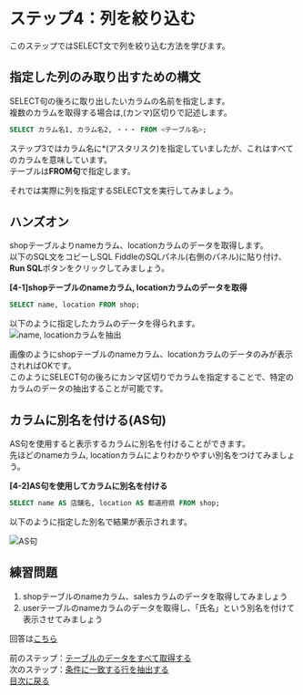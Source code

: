 # ステップ4：列を絞り込む
このステップではSELECT文で列を絞り込む方法を学びます。  

## 指定した列のみ取り出すための構文
SELECT句の後ろに取り出したいカラムの名前を指定します。  
複数のカラムを取得する場合は,(カンマ)区切りで記述します。  

```sql
SELECT カラム名1, カラム名2, ・・・ FROM <テーブル名>;
```
ステップ3ではカラム名に\*(アスタリスク)を指定していましたが、これはすべてのカラムを意味しています。  
テーブルは**FROM句**で指定します。  

それでは実際に列を指定するSELECT文を実行してみましょう。  


## ハンズオン
shopテーブルよりnameカラム、locationカラムのデータを取得します。  
以下のSQL文をコピーしSQL FiddleのSQLパネル(右側のパネル)に貼り付け、**Run SQL**ボタンをクリックしてみましょう。  

**[4-1]shopテーブルのnameカラム, locationカラムのデータを取得**  
```sql
SELECT name, location FROM shop;
```

以下のように指定したカラムのデータを得られます。  
![name, locationカラムを抽出](https://user-images.githubusercontent.com/22129880/92432340-d826be80-f1d4-11ea-8579-44297cb88a44.png)

画像のようにshopテーブルのnameカラム、locationカラムのデータのみが表示されればOKです。  
このようにSELECT句の後ろにカンマ区切りでカラムを指定することで、特定のカラムのデータの抽出することが可能です。    

## カラムに別名を付ける(AS句)
AS句を使用すると表示するカラムに別名を付けることができます。  
先ほどのnameカラム, locationカラムによりわかりやすい別名をつけてみましょう。

**[4-2]AS句を使用してカラムに別名を付ける**  
```sql
SELECT name AS 店舗名, location AS 都道府県 FROM shop;
```

以下のように指定した別名で結果が表示されます。  

![AS句](https://user-images.githubusercontent.com/22129880/92432702-ede8b380-f1d5-11ea-8ede-1db6518cf021.png)

## 練習問題
1. shopテーブルのnameカラム、salesカラムのデータを取得してみましょう  
2. userテーブルのnameカラムのデータを取得し、「氏名」という別名を付けて表示させてみましょう  

回答は[こちら](004-select-columns-answer.md)  

前のステップ：[テーブルのデータをすべて取得する](003-select.md)  
次のステップ：[条件に一致する行を抽出する](005-where.md)  
[目次に戻る](README.md)

